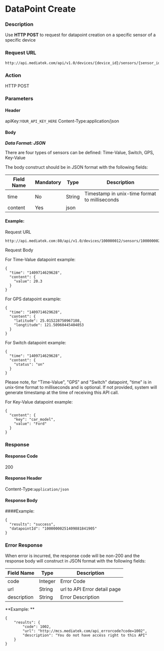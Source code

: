 # DataPoint Create

### Description

Use **HTTP POST** to request for datapoint creation on a specific sensor of a specific device

### Request URL

```
http://api.mediatek.com/api/v1.0/devices/{device_id}/sensors/{sensor_id}/datapoints
```

### Action
HTTP POST

### Parameters

#### Header

apiKey:`YOUR_API_KEY_HERE`
Content-Type:application/json

#### Body

***Data Format: JSON***

There are four types of sensors can be defined: Time-Value, Switch, GPS, Key-Value

The body construct should be in JSON format with the following fields:

|Field Name|Mandatory|Type|Description|
| --- | --- | --- | --- |
| time | No | String | Timestamp in unix-time format to milliseconds |
| content | Yes | json |  | |


#### Example:

Request URL
```
http://api.mediatek.com:80/api/v1.0/devices/100000012/sensors/1000000025/datapoints
```

Request Body

For Time-Value datapoint example:
```
{
  "time": "1409714629628",
  "content": {
    "value": 20.3
  }
}
```

For GPS datapoint example:
```
{
  "time": "1409714629628",
  "content": {
    "latitude": 25.015228750967108,
    "longtitude": 121.50960445404053
  }
}
```
For Switch datapoint example:
```
{
  "time": "1409714629628",
  "content": {
    "status": "on"
  }
}
```
Please note, for "Time-Value", "GPS" and "Switch" datapoint, "time" is in unix-time format to milliseconds and is optional. If not provided, system will generate timestamp at the time of receiving this API call.


For Key-Value datapoint example:

```
{
  "content": {
    "key": "car_model",
    "value": "Ford"
  }
}
```

### Response

#### Response Code
200

#### Response Header

Content-Type:`application/json`
#### Response Body

####Example:

```
{
  "results": "success",
  "datapointId": "10000000251409881841905"
}
```

### Error Response

When error is incurred, the response code will be non-200 and the response body will construct in JSON format with the following fields:

| Field Name | Type |Description|
| --- | --- | --- |
| code | Integer | Error Code |
| url | String | url to API Error detail page |
| description | String | Error Description |

**Example: **
```
{
    "results": {
        "code": 1002,
        "url": "http://mcs.mediatek.com/api_errorcode?code=1002",
        "description": "You do not have access right to this API"
    }
}
```

